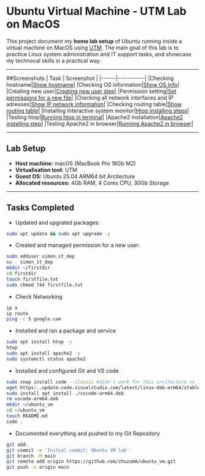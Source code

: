 # Ubuntu Virtual Machine - UTM Lab on MacOS

This project document my **home lab setup** of Ubuntu running inside a virtual machine on MacOS using [UTM](https://mac.getutm.appmac.). 
The main goal of this lab is to practice Linux system administration and IT support tasks, and showcase my technocal skills in a practical way. 

---
##Screenshots
| Task | Screenshot |
|------|-----------|
|Checking hostname|[Show hostname](images/hostname.png)|
|Checking OS information|[Show OS Info](images/os_info.png)|
|Creating new user|[Creating new user step](images/new_user.png)|
|Permission setting|[Set permissions for a new file](images/user_permission.png)|
|Checking all network interfaces and IP adresses|[Show IP network information](images/ip_a.png)|
|Checking routing table|[Show routing table](images/ip_route.png)|
|Installing Interactive system monitor|[Htop installing steps](images/htop.png)|
|Testing htop|[Running htop in terminal](images/ran_htop.png)|
|Apache2 installation|[Apache2 installing step](images/apache2.png)|
|Testing Apache2 in browser|[Running Apache2 in browser](images/apache2_test.png)|

---

## Lab Setup
- **Host machine:** macOS (MacBook Pro 16Gb M2)
- **Virtualisation tool:** UTM
- **Guest OS:** Ubuntu 25.04 ARM64 bit Arcitecture
- **Allocated resources:** 4Gb RAM, 4 Cores CPU, 30Gb Storage


---

## Tasks Completed

- Updated and upgrated packages:
```bash
sudo apt update && sudo apt upgrade -y
```

- Created and managed permission for a new user:
```bash
sudo adduser simon_it_dep
su - simon_it_dep
mkdir ~/firstdir
cd firstdir
touch firstfile.txt
sudo chmod 744 firstfile.txt
```

- Check Networking
```bash
ip a
ip route
ping -c 5 google.com
```

- Installed and ran a package and service
```bash
sudo apt install htop -y
htop
sudo apt install apache2 -y
sudo systemctl status apache2
```

- Installed and configured Git and VS code
```bash
sudo snap install code --classic #didn't work for this arcitecture so i downloaded directly the package from the site
wget https:..update.code.visualstudio.com/latest/linux-deb-arm64/stable -O vscode-arm64.deb
sudo install apt install ./vscode-arm64.deb
rm vscode-arm64.deb
mkdir ~/ubuntu_vm
cd ~/ubuntu_vm
touch README.md
code .
```

- Documented everything and pushed to my Git Repository 
```bash
git add.
git commit -m 'Initial commit: Ubuntu VM lab'
git branch -M main
git remote add origin https://github.com/zhuzumA/ubuntu_vm.git
git push -u origin main
```
